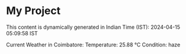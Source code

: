 # My Project

This content is dynamically generated in Indian Time (IST): 2024-04-15 05:09:58 IST


Current Weather in Coimbatore:
Temperature: 25.88 °C
Condition: haze
